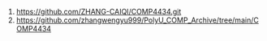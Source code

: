 1. https://github.com/ZHANG-CAIQI/COMP4434.git
2. https://github.com/zhangwengyu999/PolyU_COMP_Archive/tree/main/COMP4434
